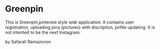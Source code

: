 # Greenpin

This is Greenpin,pinterest style web application. It contains user registration, uploading pins (pictures) with discription, prifile updating. It is not intented to be the next Instagram. 


by Safarali Ramazonov


